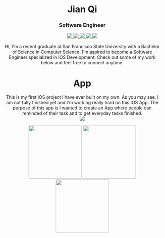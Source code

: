 <h1 align="center">Jian Qi</h1>
<h3 align="center">Software Engineer</h3>

<p align="center">
	<a href="https://github.com/jianqi14">
		<img src="https://img.shields.io/static/v1?label=Jian_Qi&message=GitHub&color=F95D3B">
	</a>
	<a href="https://medium.com/@jianqi1997">
		<img src="https://img.shields.io/static/v1?label=Jian_Qi&message=Medium&color=2BB904">
	</a>
	<a href="https://github.com/jianqi14/Resume/tree/master/ReminderApp">
		<img src="https://img.shields.io/static/v1?label=Jian_Qi&message=ReminderApp&color=00969B">
	</a>
	<a href="https://www.linkedin.com/in/jianxinqi/">
		<img src="https://img.shields.io/static/v1?label=Jian_Qi&message=Linkedin&color=357EF5">
	</a>
	<a href="https://github.com/jianqi14/Resume/blob/master/JianXinQi_Resume.pdf">
		<img src="https://img.shields.io/static/v1?label=Jian_Qi&message=Resume&color=B73BF5">
	</a>
</p>

<p align="center">
	Hi, I'm a recent graduate at San Francisco State University with a Bachelor of Science in Computer Science. I'm aspired to become a Software Engineer specialized in IOS Development. Check out some of my work below and feel free to connect anytime.
</p>

<h1 align="center">App</h1>

<p align="center">
	This is my first IOS project I have ever built on my own. As you may see, I am not fully finished yet and I'm working really hard on this IOS App. The purpose of this app is I wanted to create an App where people can reminded of their task and to get everyday tasks finished.
	<br/>
	<a href="https://github.com/jianqi14/Resume/tree/master/ReminderApp">
		<img src="https://img.shields.io/static/v1?label=Jian_Qi&message=ReminderApp&color=00969B">
	</a>	
</p>

<p align="center">
	<img src="https://user-images.githubusercontent.com/40045109/69617112-9681aa00-0fec-11ea-9564-abef401288ba.gif" width="168">
	<img src="https://user-images.githubusercontent.com/40045109/69617626-52db7000-0fed-11ea-83ef-0324a43264fc.gif" width="168">
	<img src="https://user-images.githubusercontent.com/40045109/69617649-5a9b1480-0fed-11ea-8c87-a37f6d937ae5.gif" width="168">
</p>

